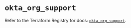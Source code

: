 # `okta_org_support`

Refer to the Terraform Registry for docs: [`okta_org_support`](https://registry.terraform.io/providers/okta/okta/4.6.3/docs/resources/org_support).
